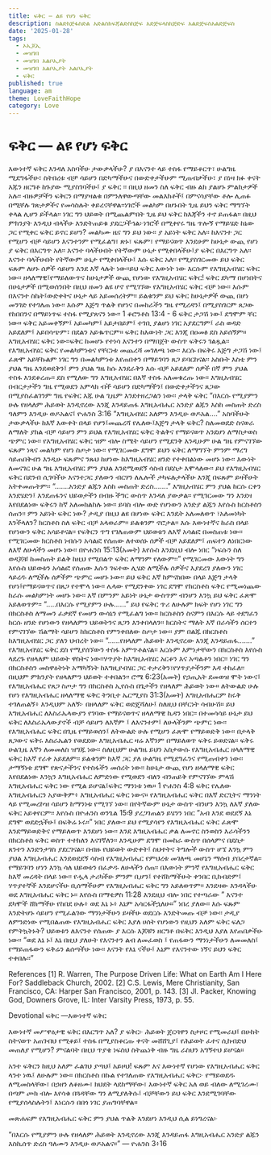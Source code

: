 ```yaml
---
title: ፍቅር — ልዩ የሆነ ፍቅር
description: ስልድክጅፋስድል አድልስክፍጃልድስክጅፍ አድጅፍላስክጅድፍ አልድጅፍስአልድጅፍስ
date: '2025-01-28'
tags:
  - ኦኢጆኢ
  - መዝገበ
  - መዝገበ አልቦኢያት
  - መዝገበ አልቦኢያት አልቦኢያት
  - ፍቅር
published: true
language: am
theme: LoveFaithHope
category: Love
---
```

# ፍቅር — ልዩ የሆነ ፍቅር

እውነተኛ ፍቅር እንዳለ አስባችሁ ታውቃላችሁ? ያ በእናንተ ላይ ተስፋ የማይቆርጥ፣ ሁልግዜ ሚደግፋችሁ፣ ስትበረቱ ብቻ ሳይሆን በድካማችሁና በውድቀታችሁም ሚጠብቃችሁ፣ ያ በነዛ ክፉ ቀናት እጁን ዘርግቶ ከጉያው ሚያስገባችሁ፤ ያ ፍቅር ፡፡
በዚህ ዘመን ስለ ፍቅር ብዙ ልክ ያልሆኑ ምልከታዎች አሉ፡፡ ብዙዎቻችን ፍቅርን በማያዛልቁ በምንለዋውጣቸው መልእክቶች፤ በምናሳያቸው ቶሎ ሊጠፉ በሚቸሉ ገጽታዎችና የመሳስሉት ቀይረናቸዋል፡፡ነገሮች መልካም በሆኑበት ጊዜ ይህን ፍቅር ማግኘት ቀላል ሊሆን ይችላል፡፡ ነገር ግን ህይወት በሚጨልምበት ጊዜ ይህ ፍቅር ከእጃችን ተኖ ይጠፋል፡፡ በዚህ ምክንያት እንዲህ ብላችሁ እንድትጠይቁ ያደርጋችኅል፦ነገሮች በሚቀየሩ ግዜ ጥሎኝ የማይሄድ ከኔው ጋር የሚቀር ፍቅር ይኖር ይሆን?
መልካሙ ዜና ግን ይህ ነው፡፡ ያ አይነት ፍቅር አለ፡፡ ከእናንተ ጋር የሚሆን ብቻ ሳይሆን እናንተንም የሚፈልግ፣ ጽኑ፣ ፍጹም፣ የማይናወጥ እንደሁም ከሁኔታ ውጪ የሆነ ያ ፍቅር በእርግጥ አለ፡፡ እናንተ ባላችሁበት የትኛውም ሁኔታ የሚቀበላችሁ፤ያ ፍቅር በእርግጥ አለ፡፡ እናንተ ባላችሁበት የትኛውም ሁኔታ የሚቀበላችሁ፤ እሱ ፍቅር አለ፡፡ የሚያስገርመው ይህ ፍቅር ፍጹም ለሆኑ ሰዎች ሳይሆን እንደ እኛ ላሉት ነው፡፡ይህ ፍቅር እውነት ነው እርሱም የእግዚአብሄር ፍቅር ነው፡፡
ዘላለማዊ፤የማይለውጥና ከሁኔታዎች ውጪ የሆነው የእግዚአብሄር ፍቅር!
ፍቅር ደካማ በሆነበትና በሁኔታዎች በሚወሰንበት በዚህ ዘመን ልዩ ሆኖ የሚገኘው የእግዚአብሄር ፍቅር ብቻ ነው፡፡ እሱም በእናንተ ስኬት፤ውድቀትና ሁኔታ ላይ አይመሰረትም፡፡ ይልቁንም ይህ ፍቅር ከሁኔታዎች ውጪ በሆነ መንገድ የተገለጠ ነው፡፡ እሱም እጅግ ጥልቅ የሆነና በመከራችን ግዜ የሚረዳን፤ በሚያስገርም ጸጋው የከበበንና በማይነጥፍ ተስፋ የሚያጸናን ነው፡፡
1 ቆሮንቶስ 13:4 - 6
ፍቅር ታጋሽ ነው፤ ደግሞም ቸር ነው። ፍቅር አይመቀኝም፤ አይመካም፤ አይታበይም፤ ተገቢ ያልሆነ ነገር አያደርግም፤ ራስ ወዳድ አይደለም፤ አይበሳጭም፣ በደልን አይቈጥርም። ፍቅር ከእውነት ጋር እንጂ በዐመፅ ደስ አይሰኝም።
እግዚአብሄር ፍቅር ነው፡፡ፍቅር ከመሆኑ የተነሳ እናንተን በማበጀት ውስጥ ፍቅሩን ገልጿል፡፡ የእግዚአብሄር ፍቅር የመልካምነቱና የቸርነቱ መጨረሻ መገለጫ ነው፡፡ እርሱ በፍቅሩ እጅግ ታጋሽ ነው፤ ፈጽሞ አይቸኩልም ነገር ግን በመልካምነቱ እየጠበቀን በማይገባን ጸጋ ይባርከናል፡፡ አስቡት እስቲ ምን ያህል ግዜ እንደወደቅን፤ ምን ያህል ግዜ ከሱ እንደራቅን እሱ ብቻ አይደለም ሰዎች በኛ ምን ያህል ተስፋ እንደቆረጡ፡፡ ደስ የሚለው ግን እግዚአብሄር በእኛ ተስፋ አለመቁረጡ ነው፡፡ እግዚአብሄር በብርታታችን ግዜ የሚወደን አምላክ ብች ሳይሆን በድካማችን፤ በውድቀታችንና ጸጋው በሚያስፈልገንም ግዜ የፍቅር እጁ ሁል ጊዜም እንደተዘረጋልን ነው፡፡
ታላቅ ፍቅር
“በእርሱ የሚያምን ሁሉ የዘላለም ሕይወት እንዲኖረው እንጂ እንዳይጠፋ እግዚአብሔር አንድያ ልጁን እስከ መስጠት ድረስ ዓለምን እንዲሁ ወዶአልና፤
ዮሐንስ 3:16
“እግዚአብሄር አለምን እንዲሁ ወዶአል....”
አስባችሁት ታውቃላችሁ ከእኛ እውቀት በላይ የሆን፤መጨረሻ የሌለው፤እጅግ ታላቅ ፍቅር? ስለመወደድ ስናወራ ለማለት ያክል ብቻ ሳይሆን ምን ይህል የእግዚአብሄር ፍቅር ትልቅና የማይናወጥ አንደሆነ ለማስታወስ ጭምር ነው፡፡ የእግዚአብሄር ፍቅር ዝም ብሎ ስሜት ሳይሆን የሚደንቅ እንዲሁም ሁል ግዜ የምናገኘው ፍጹም ነጻና መልካም የሆነ ስጦታ ነው፡፡ የሚገርመው ደግሞ ይህን ፍቅር ለማግኘት ምንም ማረግ ሳይጠበቅብን እንዲሁ ፍጹምና ንጹህ ከሆነው ከእግዚአብሄር ዘንድ የተቀበልነው መሆኑ ነው፡፡ እውነት ለመናገር ሁል ግዜ እግዚአብሄር ምን ያህል እንደሚወደኝ ሳስብ በደስታ እሞላለው፡፡ ይህ የእግዚአብሄር ፍቅር በደንብ ሲገባችሁ እናንተጋር ያለውን ብርሃን ለሌሎች ታካፍሉታላችሁ እንጂ በፍጹም ይዛችሁት አትቀመጡትም፡፡
“.......አንድያ ልጁን እስከ መስጠት ድረስ.......”
እግዚአብሄር ምን ያህል ከርሱ ርቀን እንደሄድን፤ እንደጠፋንና ህይወታችን በብዙ ችግር ውስጥ እንዳለ ያውቃል፡፡ የሚገርመው ግን እንደዛ እየበደልነው ፍቅሩን ከኛ አለመከልከሉ ነው፡፡ ይባስ ብሎ ውድ የሆነውን አንድያ ልጁን እየሱስ ክርስቶስን ሰጠን፡፡ ምን አይነት ፍቅር ነው? ታዲያ በዚህ ልዩ በሆነው ፍቅር እንዴት አለመለወጥ ፣አለመነካት እንችላለን?
ክርስቶስ ስለ ፍቅር ብቻ አላወራም፡፡ ይልቁንም ኖሮታል፡፡ እሱ እውነተኛና ከራስ በላይ የሆነውን ፍቅር አሳይቶናል፡፡ የፍቅርን ጥግ የገለጠውም ህይወቱን ለእኛ አሳልፎ በመስጠቱ ነው፡፡ የሚገርመው ክርስቶስ ነብሱን አሳልፎ የሰጠው ለተወሰኑ ሰዎች ብቻ አይደለም፤ ጠፍተን ለነበርነው ለእኛ ለሁላችን መሆኑ ነው፡፡
በዮሐንስ 15:13(አመት)
እየሱስ እንደዚህ ብሎ ነበር “ነፍሱን ስለ ወዳጆቹ ከመስጠት ይልቅ ከዚህ የሚበልጥ ፍቅር ለማንም የለውም፡፡” የሚገርመው እውነት ግን እየሱስ ህይወቱን አሳልፎ የሰጠው እሱን ገፍተው ሊሄድ ለሚችሉ ሰዎችና እያደረገ ያለውን ነገር ላይረዱ ለሚችሉ ሰዎችም ጭምር መሆኑ ኑው፡፡ ይህ ፍቅር እኛ ከምናስበው በላይ እጅግ ታላቅ የሆነ፤የማይናወጥና በጸጋ የተሞላ ነው፡፡
ሌላው የሚደንቀው ነገር ደግሞ የክርስቶስ ፍቅር የሚመነጨው ከራሱ መልካምነት መሆኑ ነው፡፡ እኛ በምንም አይነት ሁኔታ ውስጥም ብንሆን እንኳ ይህ ፍቅር ፈጽሞ አይለወጥም፡፡
“.....በእርሱ የሚያምን ሁሉ......”
ይህ የፍቅር ጥሪ ለሁሉም ክፍት የሆነ ነገር ግን በክርስቶስ ለማመን ፈቃደኛ የመሆን ውሳኔን የሚፈልግ ነው። ክርስቶስን ስናምን በእርሱ ላይ ተደግፈን ከርሱ ዘንድ የሆነውን የዘላለምን ህይወትንና ጸጋን እንቀበላለን፡፡ ክርስትና ማለት እኛ በራሳችን ሰርተን የምናገኘው ሽልማት ሳይሆን ከክርስቶስ የምንቀበለው ስጦታ ነው፡፡ ያም በልጁ በክርስቶስ ከእግዚአብሄር ጋር ያለን ህብረት ነው፡፡
“......የዘላለም ሕይወት እንዲኖረው እንጂ እንዳይጠፋ.......”
የእግዚአብሄር ፍቅር ደስ የሚያሰኘውን ተስፋ አምጥቶልናል፡፡ እርሱም እምነታቸውን በክርስቶስ እየሱስ ላደረጉ የዘላለም ህይወት ዋስትና ነው፡፡ሃጥያት ከእግዚአብሄር አርቆን እና አጣልቶን ነበር፡፡ ነገር ግን በክርስቶስን መስዋዕትነት አማካኝነት ከእግዚያብሄር ጋር ተታረቅን፣የሃጥያታችንም እዳ ተከፈለ፡፡ በዚህም ምክንያት የዘላለምን ህይወት ተቀበልን፡፡
ሮሜ 6:23(አመት)
የኃጢአት ደመወዝ ሞት ነውና፤ የእግዚአብሔር የጸጋ ስጦታ ግን በክርስቶስ ኢየሱስ በጌታችን የዘላለም ሕይወት ነው።
ለትውልድ ሁሉ የሆነ የእግዚአብሔር ዘላለማዊ ፍቅር
ትንቢተ ኤርሚያስ 31:3(አመት)
እግዚአብሔርም ከሩቅ ተገለጠልኝ፥ እንዲህም አለኝ፦ በዘላለም ፍቅር ወድጄሻለሁ፤ ስለዚህ በቸርነት ሳብሁሽ።
ይህ እግዚአብሔር ለእስራኤላውያን የገባው የማይናወጥና ዘላለማዊ ኪዳን ነበር፡፡ በተመሳሳይ ሁኔታ ይህ ፍቅር ለእስራኤላውያኖች ብቻ ሳይሆን ለእኛም ፤ ለእናንተም፤ ለሁላችንም ጭምር ነው፡፡ የእግዚአብሔር ፍቅር በጊዜ የማይወሰን፤ ለትውልድ ሁሉ የሚሆን ፈጽሞ የማይወድቅ ነው፡፡ በታላቅ ጸጋውና ፍቅሩ እስራኤልን የወደደው እግዚአብሔር ዛሬ እኛንም በማይለወጥ ፍቅሩ ይወደናል፡፡ ፍቅሩ ሁልጊዜ እኛን ለመመለስ ዝግጁ ነው፡፡ ስለዚህም ሁልግዜ ይህን አስታውሱ የእግዚአብሔር ዘላለማዊ ፍቅር ከእኛ የራቀ አይደለም፡፡ ይልቁንም ከእኛ ጋር ያለ ሁልግዜ የሚደግፈንና የሚጠብቀን ነው፡፡ ታማኝነቱ ደግሞ የጽናታችንና የተስፋችን መሰረት ነው፡፡
ከሁኔታ ውጪ የሆነ ዘላለማዊ ፍቅር
እየበደልነው እንኳን እግዚአብሔር ለምድነው የሚወደን ብለን ብንጠይቅ የምናገኘው ምላሽ እግዚአብሔር ፍቅር ነው የሚል ይሆናል፤ፍቅር ማንነቱ ነዉ።
1 ዮሐንስ 4:8
ፍቅር የሌለው እግዚአብሔርን አያውቅም፥ እግዚአብሔር ፍቅር ነውና።
የእግዚአብሔር ፍቅር በእኛ ድርጊትና ማንነት ላይ የሚመረኮዝ ሳይሆን ከማንነቱ የሚገኘ ነው፡፡ በየትኛውም ሁኔታ ውስጥ ብንሆን እንኳ ለእኛ ያለው ፍቅር አይቀየርም፡፡ እየሱስ በዮሐንስ ወንጌል 15፡9 ያረጋገጠልን ይሄንን ነበር ”አብ እንደ ወደደኝ እኔ ደግሞ ወደድኋችሁ፤ በፍቅሬ ኑሩ።” ነበር ያለው፡፡ ይህ የሚያሳየን የእግዚአብሔር ፍቅር ፈጽሞ እንደማይወድቅና የማይለወጥ እንደሆነ ነው፡፡ እንደ እግዚአብሔር ቃል ለመኖር ስንወስን እራሳችንን በክርስቶስ ፍቅር ወስጥ ተተክለን እናገኛለን፡፡ እንዲሁም ደግሞ በመከራ ውስጥ በሰላምና በደስታ ጸንተን እንድንታገስ ያደርገናል፡፡
በብዙ የህይወት ውድቀት፤ ስህተትና ትግሎች ውስጥ ሆኜ እንኳ ምን ያህል እግዚአብሔር እንደወደደኝ ሳስብ የእግዚአብሔር የምህረቱ መገለጫ መሆኔን ማሰብ ያበረታኛል፡፡ የማይገባን ሆነን እንኳ ሳለ ህይወቱን በፈቃዱ ለሁላችን ሰጠ፡፡ በእውነት ምንኛ የእግዚአብሔር ፍቅር ከእኛ መረዳት በላይ ነው፡፡
የሗላ ታሪካችሁ ምንም ቢሆን፤ የተሸከማችሁት ቀንበር ቢከብድም፤ ሃጥያተኞች እንደሆናችሁ ቢሰማችሁም የእግዚአብሔር ፍቅር ግን አይለወጥም፡፡ እንደዛው እንዳላችሁ ወደ እግዚአብሔር ፍቅር ኑ፡፡ እየሱስ በማቴዎስ 11:28 እንደዚህ ብሎ ነበር የተጣራው ” እናንተ ደካሞች ሸክማችሁ የከበደ ሁሉ፥ ወደ እኔ ኑ፥ እኔም አሳርፋችኋለሁ።” ነበረ ያለው፡፡ እሱ ፍጹም እንድትሆኑ ሳይሆን የሚፈልገው ማንነታችሁን ይዛችሁ ወደርሱ እንድትመጡ ብቻ ነው፡፡ ታዲያ ለምንድነው የሚበልጠው የእግዚአብሔር ፍቅር እያለ ሀሰት የሆነውን የዚህን አለም ፍቅር ፍለጋ የምትኳትኑት? ህይወቱን ለእናንተ የሰጠው ያ እርሱ እጆቹን ዘርግቶ በፍቅር እንዲህ እያለ እየጠበቃችሁ ነው፡፡ “ወደ እኔ ኑ፤ እኔ በዚህ ያለሁት የእናንተን ልብ ለመፈወስ ፤ የጠፋውን ማንነታችሁን ለመመለስ፤ የማይጠፋውን ፍቅሬን ልሰጣችሁ  ነው፡፡ እናንት የእኔ ናችሁ፤ እኔም የእናንተው ነኝና ይህን ፍቅር ተቀበሉ፡፡”
  
 

References
[1] R. Warren, The Purpose Driven Life: What on Earth Am I Here For?
Saddleback Church, 2002.
[2] C.S. Lewis, Mere Christianity, San Francisco, CA: Harper San
Francisco, 2001, p. 143.
[3] Jl. Packer, Knowing God, Downers Grove, IL: Inter Varsity Press,
1973, p. 55.












Devotional
ፍቅር —እውነተኛ ፍቅር

እውነተኛ መሥዋዕታዊ ፍቅር በእርግጥ አለ? ያ ፍቅር፦ ሕይወት ጀርባዋን ስታዞር የሚመራህ፤ በሁከት ስትናወጥ አጠገብህ የሚቆይ፤ ተስፋ በሚያስቆርጡ ቀናት መሸሸጊያ፤ የሕይወት ፈተና ሲከብድህ መጠለያ የሚሆን? ምናልባት በዚህ ጥያቄ ነፍስህ ስትጨነቅ ብዙ ግዜ ራስህን አግኝተህ ይሆናል። 

አንተ ፍቅርን ከዚህ አለም ፈልገህ ያጣህ፤ አይዞህ! ፍጹም እና እውነተኛ የሆነው የእግዚአብሔር ፍቅር ላንተ ነዉ፤ ለሁሉም ነው። በክርስቶስ በኩል የተገለጠው የእግዚአብሔር ፍቅር፦ የማይወደዱ ለሚመስላቸው፣ በኃዘን ለቆዘሙ፣ ክህደት ላደከማቸው፣ እውነተኛ ፍቅር አለ ወይ ብለው ለሚገረሙ፣ በጣም ጮክ ብሎ እየሳቁ በጓዳቸው ግን ለሚያለቅሱ፤ ብቻቸውን ይህ ፍቅር እንደሚገባቸው የሚያሰላስሉትን፤ እነርሱን በበጎ ነገር ያጠግባቸዋል።

መጽሐፍም የእግዚአብሔር ፍቅር ምን ያህል ጥልቅ እንደሆነ እንዲህ ሲል ይነግረናል፦

“በእርሱ የሚያምን ሁሉ የዘላለም ሕይወት እንዲኖረው እንጂ እንዳይጠፋ እግዚአብሔር አንድያ ልጁን እስኪሰጥ ድረስ ዓለሙን እንዲሁ ወዶአልና።”
— ዮሐንስ 3፥16






 





